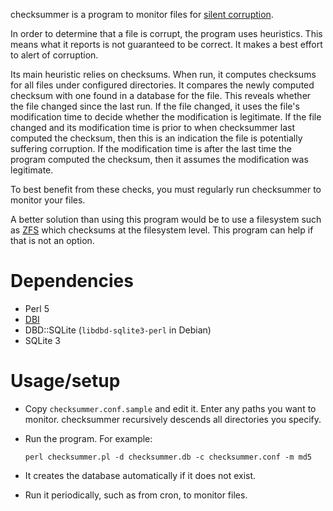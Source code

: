 checksummer is a program to monitor files for [silent
corruption](https://en.wikipedia.org/wiki/Data_degradation).

In order to determine that a file is corrupt, the program uses heuristics. This
means what it reports is not guaranteed to be correct. It makes a best effort to
alert of corruption.

Its main heuristic relies on checksums. When run, it computes checksums for all
files under configured directories. It compares the newly computed checksum
with one found in a database for the file. This reveals whether the file
changed since the last run. If the file changed, it uses the file's
modification time to decide whether the modification is legitimate. If the file
changed and its modification time is prior to when checksummer last computed
the checksum, then this is an indication the file is potentially suffering
corruption. If the modification time is after the last time the program
computed the checksum, then it assumes the modification was legitimate.

To best benefit from these checks, you must regularly run checksummer to monitor
your files.

A better solution than using this program would be to use a filesystem such as
[ZFS](https://en.wikipedia.org/wiki/ZFS) which checksums at the filesystem
level. This program can help if that is not an option.


# Dependencies
  * Perl 5
  * [DBI](http://dbi.perl.org/)
  * DBD::SQLite (`libdbd-sqlite3-perl` in Debian)
  * SQLite 3


# Usage/setup
  * Copy `checksummer.conf.sample` and edit it. Enter any paths you want to
    monitor. checksummer recursively descends all directories you specify.
  * Run the program. For example:

        perl checksummer.pl -d checksummer.db -c checksummer.conf -m md5

  * It creates the database automatically if it does not exist.
  * Run it periodically, such as from cron, to monitor files.
